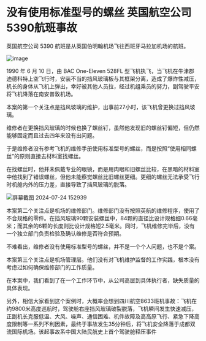 # 没有使用标准型号的螺丝 英国航空公司5390航班事故

英国航空公司 5390 航班是从英国伯明翰机场飞往西班牙马拉加机场的航班。

![image](https://github.com/user-attachments/assets/508ff967-5b48-4cb5-b774-31159a0183b0)


1990 年 6 月 10 日，由 BAC One-Eleven 528FL 型飞机执飞，当飞机在牛津郡迪德科特上空飞行时，安装不当的挡风玻璃板与其框架分离，造成了爆炸性减压，机长的身体从飞机上弹出，幸好被其他人员拉，经过机组乘员的努力，副驾驶平安将飞机降落在南安普敦机场。

本案的第一个关注点是挡风玻璃的维护，出事前27小时，该飞机曾更换过挡风玻璃。

维修者在更换挡风玻璃的时候也换了螺丝钉，虽然他发现旧的螺丝钉偏短，但仍然能够固定而且过去四年来没有出问题。

于是维修者没有参考飞机的维修手册使用标准型号的螺丝，而是按照“使用相同螺丝”的原则直接去材料室找螺丝。

在找螺丝时，他并未佩戴专业的眼镜，而是用肉眼和旧螺丝比较，在黑暗的材料室中他找到了错误螺丝，但他未能察觉螺丝比旧螺丝更细。更细的螺丝无法承受飞行时机舱内外的压力差，直接导致了挡风玻璃的脱落。

![屏幕截图 2024-07-24 152939](https://github.com/user-attachments/assets/2a4d17bb-e953-413c-bd05-e0cf180e2976)


本案第二个关注点是机场的维修部门。维修部门没有按照英航的维修程序，使用了不合规格的零件。在挡风玻璃90颗安装螺丝中，84颗的直径比设计规格细0.66毫米；而其余的6颗的长度则比设计规格短2.5毫米。同时，飞机维修完毕后，没有一个独立部门负责检验及确认维修是否符合预期。

不难看出，维修者没有使用标准型号的螺丝，并不是一个个人问题，也不是个案。

本案第三个关注点是机场管理层。他们没有对飞机维护监督的工作实践，根本没有考虑过如何确保维修部门的工作质量。

在本案中，我们看到了在一个工作环节中，从公司高层到具体执行者，缺失质量的具体表现。

另外，相信大家看到这个案例时，大概率会想到四川航空8633班机事故：飞机在约9800米高度巡航时，驾驶舱右座挡风玻璃破裂脱落，飞机瞬间发生快速减压，正副机长克服低温、大风、噪声、通信困难、机件故障及高高原飞行、紧急下降高度限制等一系列不利因素，最终于事故发生35分钟后，将飞机安全降落于成都双流国际机场。该起事故系中国大陆民航史上首个驾驶舱释压事件

